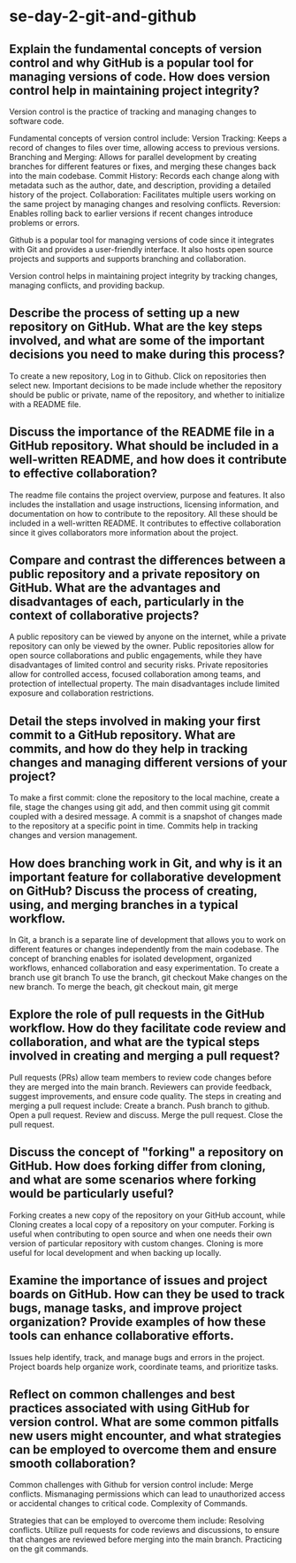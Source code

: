# se-day-2-git-and-github
## Explain the fundamental concepts of version control and why GitHub is a popular tool for managing versions of code. How does version control help in maintaining project integrity?
Version control is the practice of tracking and managing changes to software code. 

Fundamental concepts of version control include:
Version Tracking: Keeps a record of changes to files over time, allowing access to previous versions.
Branching and Merging: Allows for parallel development by creating branches for different features or fixes, and merging these changes back into the main codebase.
Commit History: Records each change along with metadata such as the author, date, and description, providing a detailed history of the project.
Collaboration: Facilitates multiple users working on the same project by managing changes and resolving conflicts.
Reversion: Enables rolling back to earlier versions if recent changes introduce problems or errors.

Github is a popular tool for managing versions of code since it integrates with Git and provides a user-friendly interface. It also hosts open source projects and supports and supports branching and collaboration.

Version control helps in maintaining project integrity by tracking changes, managing conflicts, and providing backup.


## Describe the process of setting up a new repository on GitHub. What are the key steps involved, and what are some of the important decisions you need to make during this process?
To create a new repository, Log in to Github. Click on repositories then select new. Important decisions to be made include whether the repository should be public or private, name of the repository, and whether to initialize with a README file. 

## Discuss the importance of the README file in a GitHub repository. What should be included in a well-written README, and how does it contribute to effective collaboration?
The readme file contains the project overview, purpose and features. It also includes the installation and usage instructions, licensing information, and documentation on how to contribute to the repository. All these should be included in a well-written README. It contributes to effective collaboration since it gives collaborators more information about the project. 

## Compare and contrast the differences between a public repository and a private repository on GitHub. What are the advantages and disadvantages of each, particularly in the context of collaborative projects?
A public repository can be viewed by anyone on the internet, while a private repository can only be viewed by the owner. Public repositories allow for open source collaborations and public engagements, while they have disadvantages of limited control and security risks. Private repositories allow for controlled access, focused collaboration among teams, and protection of intellectual property. The main disadvantages include limited exposure and collaboration restrictions.

## Detail the steps involved in making your first commit to a GitHub repository. What are commits, and how do they help in tracking changes and managing different versions of your project?
To make a first commit: clone the repository to the local machine, create a file, stage the changes using git add, and then commit using git commit coupled with a desired message. A commit is a snapshot of changes made to the repository at a specific point in time. Commits help in tracking changes and version management. 

## How does branching work in Git, and why is it an important feature for collaborative development on GitHub? Discuss the process of creating, using, and merging branches in a typical workflow.
In Git, a branch is a separate line of development that allows you to work on different features or changes independently from the main codebase.
The concept of branching enables for isolated development, organized workflows, enhanced collaboration and easy experimentation. 
To create  a branch use git branch <branchname>
To use the branch, git checkout <branchname>
Make changes on the new branch.
To merge the beach, git checkout main, git merge <brachname>

## Explore the role of pull requests in the GitHub workflow. How do they facilitate code review and collaboration, and what are the typical steps involved in creating and merging a pull request?
Pull requests (PRs) allow team members to review code changes before they are merged into the main branch. Reviewers can provide feedback, suggest improvements, and ensure code quality.
The steps in creating and merging a pull request include:
Create a branch.
Push branch to github.
Open a pull request.
Review and discuss.
Merge the pull request.
Close the pull request.

## Discuss the concept of "forking" a repository on GitHub. How does forking differ from cloning, and what are some scenarios where forking would be particularly useful?
Forking creates a new copy of the repository on your GitHub account, while Cloning creates a local copy of a repository on your computer. Forking is useful when contributing to open source and when one needs their own version of particular repository with custom changes. Cloning is more useful for local development and when backing up locally.

## Examine the importance of issues and project boards on GitHub. How can they be used to track bugs, manage tasks, and improve project organization? Provide examples of how these tools can enhance collaborative efforts.
Issues help identify, track, and manage bugs and errors in the project. Project boards help organize work, coordinate teams, and prioritize tasks. 

## Reflect on common challenges and best practices associated with using GitHub for version control. What are some common pitfalls new users might encounter, and what strategies can be employed to overcome them and ensure smooth collaboration?
Common challenges with Github for version control include:
Merge conflicts.
Mismanaging permissions which can lead to unauthorized access or accidental changes to critical code.
Complexity of Commands.

Strategies that can be employed to overcome them include:
Resolving conflicts.
Utilize pull requests for code reviews and discussions, to ensure that changes are reviewed before merging into the main branch.
Practicing on the git commands.



